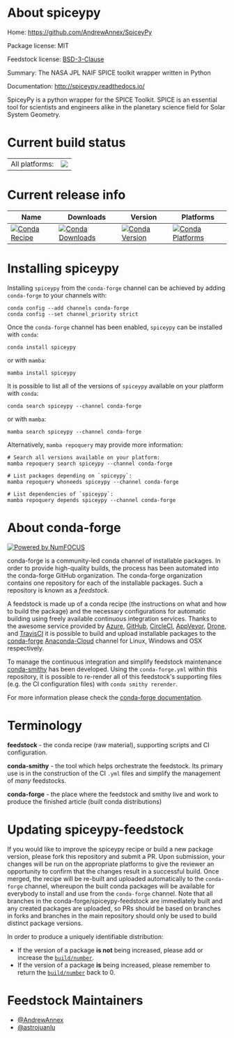 About spiceypy
==============

Home: https://github.com/AndrewAnnex/SpiceyPy

Package license: MIT

Feedstock license: [BSD-3-Clause](https://github.com/conda-forge/spiceypy-feedstock/blob/main/LICENSE.txt)

Summary: The NASA JPL NAIF SPICE toolkit wrapper written in Python

Documentation: http://spiceypy.readthedocs.io/

SpiceyPy is a python wrapper for the SPICE Toolkit. SPICE is an
essential tool for scientists and engineers alike in the planetary
science field for Solar System Geometry.


Current build status
====================


<table><tr><td>All platforms:</td>
    <td>
      <a href="https://dev.azure.com/conda-forge/feedstock-builds/_build/latest?definitionId=3583&branchName=main">
        <img src="https://dev.azure.com/conda-forge/feedstock-builds/_apis/build/status/spiceypy-feedstock?branchName=main">
      </a>
    </td>
  </tr>
</table>

Current release info
====================

| Name | Downloads | Version | Platforms |
| --- | --- | --- | --- |
| [![Conda Recipe](https://img.shields.io/badge/recipe-spiceypy-green.svg)](https://anaconda.org/conda-forge/spiceypy) | [![Conda Downloads](https://img.shields.io/conda/dn/conda-forge/spiceypy.svg)](https://anaconda.org/conda-forge/spiceypy) | [![Conda Version](https://img.shields.io/conda/vn/conda-forge/spiceypy.svg)](https://anaconda.org/conda-forge/spiceypy) | [![Conda Platforms](https://img.shields.io/conda/pn/conda-forge/spiceypy.svg)](https://anaconda.org/conda-forge/spiceypy) |

Installing spiceypy
===================

Installing `spiceypy` from the `conda-forge` channel can be achieved by adding `conda-forge` to your channels with:

```
conda config --add channels conda-forge
conda config --set channel_priority strict
```

Once the `conda-forge` channel has been enabled, `spiceypy` can be installed with `conda`:

```
conda install spiceypy
```

or with `mamba`:

```
mamba install spiceypy
```

It is possible to list all of the versions of `spiceypy` available on your platform with `conda`:

```
conda search spiceypy --channel conda-forge
```

or with `mamba`:

```
mamba search spiceypy --channel conda-forge
```

Alternatively, `mamba repoquery` may provide more information:

```
# Search all versions available on your platform:
mamba repoquery search spiceypy --channel conda-forge

# List packages depending on `spiceypy`:
mamba repoquery whoneeds spiceypy --channel conda-forge

# List dependencies of `spiceypy`:
mamba repoquery depends spiceypy --channel conda-forge
```


About conda-forge
=================

[![Powered by
NumFOCUS](https://img.shields.io/badge/powered%20by-NumFOCUS-orange.svg?style=flat&colorA=E1523D&colorB=007D8A)](https://numfocus.org)

conda-forge is a community-led conda channel of installable packages.
In order to provide high-quality builds, the process has been automated into the
conda-forge GitHub organization. The conda-forge organization contains one repository
for each of the installable packages. Such a repository is known as a *feedstock*.

A feedstock is made up of a conda recipe (the instructions on what and how to build
the package) and the necessary configurations for automatic building using freely
available continuous integration services. Thanks to the awesome service provided by
[Azure](https://azure.microsoft.com/en-us/services/devops/), [GitHub](https://github.com/),
[CircleCI](https://circleci.com/), [AppVeyor](https://www.appveyor.com/),
[Drone](https://cloud.drone.io/welcome), and [TravisCI](https://travis-ci.com/)
it is possible to build and upload installable packages to the
[conda-forge](https://anaconda.org/conda-forge) [Anaconda-Cloud](https://anaconda.org/)
channel for Linux, Windows and OSX respectively.

To manage the continuous integration and simplify feedstock maintenance
[conda-smithy](https://github.com/conda-forge/conda-smithy) has been developed.
Using the ``conda-forge.yml`` within this repository, it is possible to re-render all of
this feedstock's supporting files (e.g. the CI configuration files) with ``conda smithy rerender``.

For more information please check the [conda-forge documentation](https://conda-forge.org/docs/).

Terminology
===========

**feedstock** - the conda recipe (raw material), supporting scripts and CI configuration.

**conda-smithy** - the tool which helps orchestrate the feedstock.
                   Its primary use is in the construction of the CI ``.yml`` files
                   and simplify the management of *many* feedstocks.

**conda-forge** - the place where the feedstock and smithy live and work to
                  produce the finished article (built conda distributions)


Updating spiceypy-feedstock
===========================

If you would like to improve the spiceypy recipe or build a new
package version, please fork this repository and submit a PR. Upon submission,
your changes will be run on the appropriate platforms to give the reviewer an
opportunity to confirm that the changes result in a successful build. Once
merged, the recipe will be re-built and uploaded automatically to the
`conda-forge` channel, whereupon the built conda packages will be available for
everybody to install and use from the `conda-forge` channel.
Note that all branches in the conda-forge/spiceypy-feedstock are
immediately built and any created packages are uploaded, so PRs should be based
on branches in forks and branches in the main repository should only be used to
build distinct package versions.

In order to produce a uniquely identifiable distribution:
 * If the version of a package **is not** being increased, please add or increase
   the [``build/number``](https://docs.conda.io/projects/conda-build/en/latest/resources/define-metadata.html#build-number-and-string).
 * If the version of a package **is** being increased, please remember to return
   the [``build/number``](https://docs.conda.io/projects/conda-build/en/latest/resources/define-metadata.html#build-number-and-string)
   back to 0.

Feedstock Maintainers
=====================

* [@AndrewAnnex](https://github.com/AndrewAnnex/)
* [@astrojuanlu](https://github.com/astrojuanlu/)

